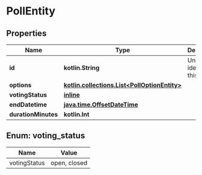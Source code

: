 
# PollEntity

## Properties
Name | Type | Description | Notes
------------ | ------------- | ------------- | -------------
**id** | **kotlin.String** | Unique identifier of this poll. | 
**options** | [**kotlin.collections.List&lt;PollOptionEntity&gt;**](PollOptionEntity.md) |  | 
**votingStatus** | [**inline**](#VotingStatus) |  |  [optional]
**endDatetime** | [**java.time.OffsetDateTime**](java.time.OffsetDateTime.md) |  |  [optional]
**durationMinutes** | **kotlin.Int** |  |  [optional]


<a name="VotingStatus"></a>
## Enum: voting_status
Name | Value
---- | -----
votingStatus | open, closed



